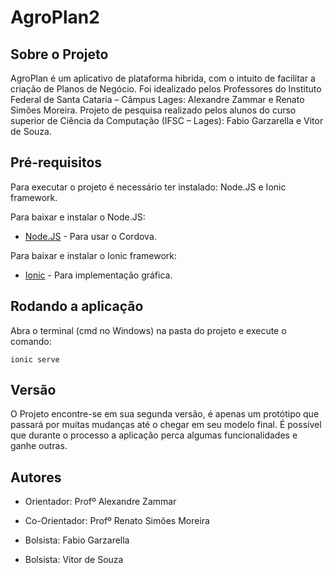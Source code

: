 # AgroPlan2

## Sobre o Projeto
AgroPlan é um aplicativo de plataforma hibrida, com o intuito de facilitar a criação de Planos de Negócio.
Foi idealizado pelos Professores do Instituto Federal de Santa Cataria – Câmpus Lages: Alexandre Zammar e Renato Simões Moreira.
Projeto de pesquisa realizado pelos alunos do curso superior de Ciência da Computação (IFSC – Lages): Fabio Garzarella e Vitor de Souza.

## Pré-requisitos
Para executar o projeto é necessário ter instalado: Node.JS e Ionic framework.

Para baixar e instalar o Node.JS: 

* [Node.JS](https://nodejs.org/en/) - Para usar o Cordova.

Para baixar e instalar o Ionic framework: 

* [Ionic](http://ionicframework.com/getting-started/) - Para implementação gráfica.

## Rodando a aplicação

Abra o terminal (cmd no Windows) na pasta do projeto e execute o comando:

```
ionic serve
```

## Versão
O Projeto encontre-se em sua segunda versão, é apenas um protótipo que passará por muitas mudanças até o chegar em seu modelo final.
É possível que durante o processo a aplicação perca algumas funcionalidades e ganhe outras.

## Autores
* Orientador: Profº Alexandre Zammar
* Co-Orientador: Profº Renato Simões Moreira

* Bolsista: Fabio Garzarella
* Bolsista: Vitor de Souza

